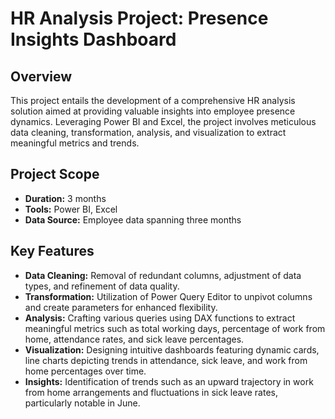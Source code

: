 # HR Analysis Project: Presence Insights Dashboard

## Overview
This project entails the development of a comprehensive HR analysis solution aimed at providing valuable insights into employee presence dynamics. Leveraging Power BI and Excel, the project involves meticulous data cleaning, transformation, analysis, and visualization to extract meaningful metrics and trends.

## Project Scope
- **Duration:** 3 months
- **Tools:** Power BI, Excel
- **Data Source:** Employee data spanning three months

## Key Features
- **Data Cleaning:** Removal of redundant columns, adjustment of data types, and refinement of data quality.
- **Transformation:** Utilization of Power Query Editor to unpivot columns and create parameters for enhanced flexibility.
- **Analysis:** Crafting various queries using DAX functions to extract meaningful metrics such as total working days, percentage of work from home, attendance rates, and sick leave percentages.
- **Visualization:** Designing intuitive dashboards featuring dynamic cards, line charts depicting trends in attendance, sick leave, and work from home percentages over time.
- **Insights:** Identification of trends such as an upward trajectory in work from home arrangements and fluctuations in sick leave rates, particularly notable in June.




